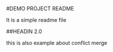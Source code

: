 #DEMO PROJECT README

It is a simple readme file

##HEADIN 2.0

this is also example about conflict merge